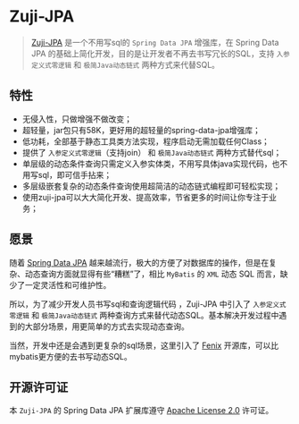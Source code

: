 # Zuji-JPA

> [Zuji-JPA](https://github.com/azhengZJ/zuji-jpa) 是一个不用写sql的 `Spring Data JPA` 增强库，在 Spring Data JPA 的基础上简化开发，目的是让开发者不再去书写冗长的SQL，支持 `入参定义式零逻辑` 和 `极简Java动态链式` 两种方式来代替SQL。

## 特性

- 无侵入性，只做增强不做改变；
- 超轻量，jar包只有58K，更好用的超轻量的spring-data-jpa增强库；
- 低功耗，全部基于静态工具类方法实现，程序启动无需加载任何Class；
- 提供了 `入参定义式零逻辑`（支持join） 和 `极简Java动态链式` 两种方式替代sql；
- 单层级的动态条件查询只需定义入参实体类，不用写具体java实现代码，也不用写sql，即可信手拈来；
- 多层级嵌套复杂的动态条件查询使用超简洁的动态链式编程即可轻松实现；
- 使用zuji-jpa可以大大简化开发、提高效率，节省更多的时间让你专注于业务；

## 愿景

随着 [Spring Data JPA](https://spring.io/projects/spring-data-jpa) 越来越流行，极大的方便了对数据库的操作，但是在复杂、动态查询方面就显得有些“糟糕”了，相比 `MyBatis` 的 `XML` 动态 SQL 而言，缺少了一定灵活性和可维护性。

所以，为了减少开发人员书写sql和查询逻辑代码 ，Zuji-JPA 中引入了 `入参定义式零逻辑` 和 `极简Java动态链式` 两种查询方式来替代动态SQL。基本解决开发过程中遇到的大部分场景，用更简单的方式去实现动态查询。

当然，开发中还是会遇到更复杂的sql场景，这里引入了 [Fenix](https://github.com/blinkfox/fenix) 开源库，可以比mybatis更方便的去书写动态SQL。


## 开源许可证

本 `Zuji-JPA` 的 Spring Data JPA 扩展库遵守 [Apache License 2.0](http://www.apache.org/licenses/LICENSE-2.0) 许可证。
